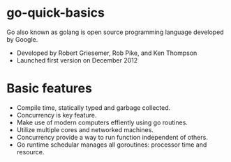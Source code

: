 # go-quick-basics

Go also known as golang is open source programming language developed by Google.
- Developed by Robert Griesemer, Rob Pike, and Ken Thompson
- Launched first version on December 2012


# Basic features
- Compile time, statically typed and garbage collected.
- Concurrency is key feature.
- Make use of modern computers effiently using go routines.
- Utilize multiple cores and networked machines.
- Concurrency provide a way to run function independent of others.
- Go runtime schedular manages all goroutines: processor time and resource.

